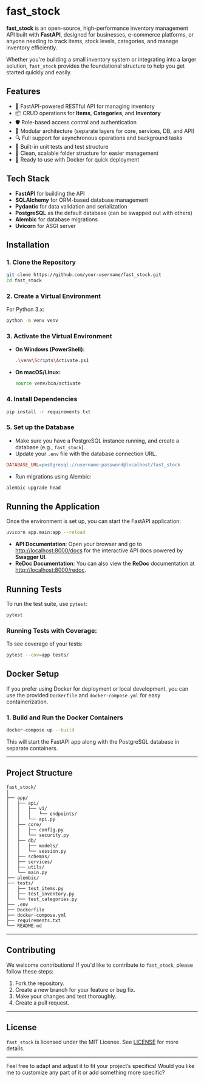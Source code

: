 
# fast\_stock

**fast\_stock** is an open-source, high-performance inventory management API built with **FastAPI**, designed for businesses, e-commerce platforms, or anyone needing to track items, stock levels, categories, and manage inventory efficiently.

Whether you're building a small inventory system or integrating into a larger solution, `fast_stock` provides the foundational structure to help you get started quickly and easily.

## Features

* 🚀 FastAPI-powered RESTful API for managing inventory
* 📦 CRUD operations for **Items**, **Categories**, and **Inventory**
* 🛡️ Role-based access control and authentication
* 🧩 Modular architecture (separate layers for core, services, DB, and API)
* 🔍 Full support for asynchronous operations and background tasks
* 🧪 Built-in unit tests and test structure
* 📁 Clean, scalable folder structure for easier management
* 🌱 Ready to use with Docker for quick deployment

## Tech Stack

* **FastAPI** for building the API
* **SQLAlchemy** for ORM-based database management
* **Pydantic** for data validation and serialization
* **PostgreSQL** as the default database (can be swapped out with others)
* **Alembic** for database migrations
* **Uvicorn** for ASGI server

## Installation

### 1. Clone the Repository

```bash
git clone https://github.com/your-username/fast_stock.git
cd fast_stock
```

### 2. Create a Virtual Environment

For Python 3.x:

```bash
python -m venv venv
```

### 3. Activate the Virtual Environment

* **On Windows (PowerShell):**

  ```bash
  .\venv\Scripts\Activate.ps1
  ```

* **On macOS/Linux:**

  ```bash
  source venv/bin/activate
  ```

### 4. Install Dependencies

```bash
pip install -r requirements.txt
```

### 5. Set up the Database

* Make sure you have a PostgreSQL instance running, and create a database (e.g., `fast_stock`).
* Update your `.env` file with the database connection URL.

```ini
DATABASE_URL=postgresql://username:password@localhost/fast_stock
```

* Run migrations using Alembic:

```bash
alembic upgrade head
```

## Running the Application

Once the environment is set up, you can start the FastAPI application:

```bash
uvicorn app.main:app --reload
```

* **API Documentation**: Open your browser and go to [http://localhost:8000/docs](http://localhost:8000/docs) for the interactive API docs powered by **Swagger UI**.
* **ReDoc Documentation**: You can also view the **ReDoc** documentation at [http://localhost:8000/redoc](http://localhost:8000/redoc).

## Running Tests

To run the test suite, use `pytest`:

```bash
pytest
```

### Running Tests with Coverage:

To see coverage of your tests:

```bash
pytest --cov=app tests/
```

## Docker Setup

If you prefer using Docker for deployment or local development, you can use the provided `Dockerfile` and `docker-compose.yml` for easy containerization.

### 1. Build and Run the Docker Containers

```bash
docker-compose up --build
```

This will start the FastAPI app along with the PostgreSQL database in separate containers.

---

## Project Structure

```
fast_stock/
│
├── app/
│   ├── api/
│   │   ├── v1/
│   │   │   └── endpoints/
│   │   └── api.py
│   ├── core/
│   │   ├── config.py
│   │   └── security.py
│   ├── db/
│   │   ├── models/
│   │   └── session.py
│   ├── schemas/
│   ├── services/
│   ├── utils/
│   └── main.py
├── alembic/
├── tests/
│   ├── test_items.py
│   ├── test_inventory.py
│   └── test_categories.py
├── .env
├── Dockerfile
├── docker-compose.yml
├── requirements.txt
└── README.md
```

---

## Contributing

We welcome contributions! If you'd like to contribute to `fast_stock`, please follow these steps:

1. Fork the repository.
2. Create a new branch for your feature or bug fix.
3. Make your changes and test thoroughly.
4. Create a pull request.

---

## License

`fast_stock` is licensed under the MIT License. See [LICENSE](LICENSE) for more details.

---

Feel free to adapt and adjust it to fit your project’s specifics! Would you like me to customize any part of it or add something more specific?
